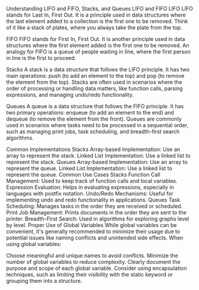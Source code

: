 Understanding LIFO and FIFO, Stacks, and Queues
LIFO and FIFO
LIFO
LIFO stands for Last In, First Out. It is a principle used in data structures where the last element added to a collection is the first one to be removed. Think of it like a stack of plates, where you always take the plate from the top.

FIFO
FIFO stands for First In, First Out. It is another principle used in data structures where the first element added is the first one to be removed. An analogy for FIFO is a queue of people waiting in line, where the first person in line is the first to proceed.

Stacks
A stack is a data structure that follows the LIFO principle. It has two main operations: push (to add an element to the top) and pop (to remove the element from the top). Stacks are often used in scenarios where the order of processing or handling data matters, like function calls, parsing expressions, and managing undo/redo functionality.

Queues
A queue is a data structure that follows the FIFO principle. It has two primary operations: enqueue (to add an element to the end) and dequeue (to remove the element from the front). Queues are commonly used in scenarios where tasks need to be processed in a sequential order, such as managing print jobs, task scheduling, and breadth-first search algorithms.

Common Implementations
Stacks
Array-based Implementation: Use an array to represent the stack.
Linked List Implementation: Use a linked list to represent the stack.
Queues
Array-based Implementation: Use an array to represent the queue.
Linked List Implementation: Use a linked list to represent the queue.
Common Use Cases
Stacks
Function Call Management: Used to keep track of function calls and local variables.
Expression Evaluation: Helps in evaluating expressions, especially in languages with postfix notation.
Undo/Redo Mechanisms: Useful for implementing undo and redo functionality in applications.
Queues
Task Scheduling: Manages tasks in the order they are received or scheduled.
Print Job Management: Prints documents in the order they are sent to the printer.
Breadth-First Search: Used in algorithms for exploring graphs level by level.
Proper Use of Global Variables
While global variables can be convenient, it's generally recommended to minimize their usage due to potential issues like naming conflicts and unintended side effects. When using global variables:

Choose meaningful and unique names to avoid conflicts.
Minimize the number of global variables to reduce complexity.
Clearly document the purpose and scope of each global variable.
Consider using encapsulation techniques, such as limiting their visibility with the static keyword or grouping them into a structure.

